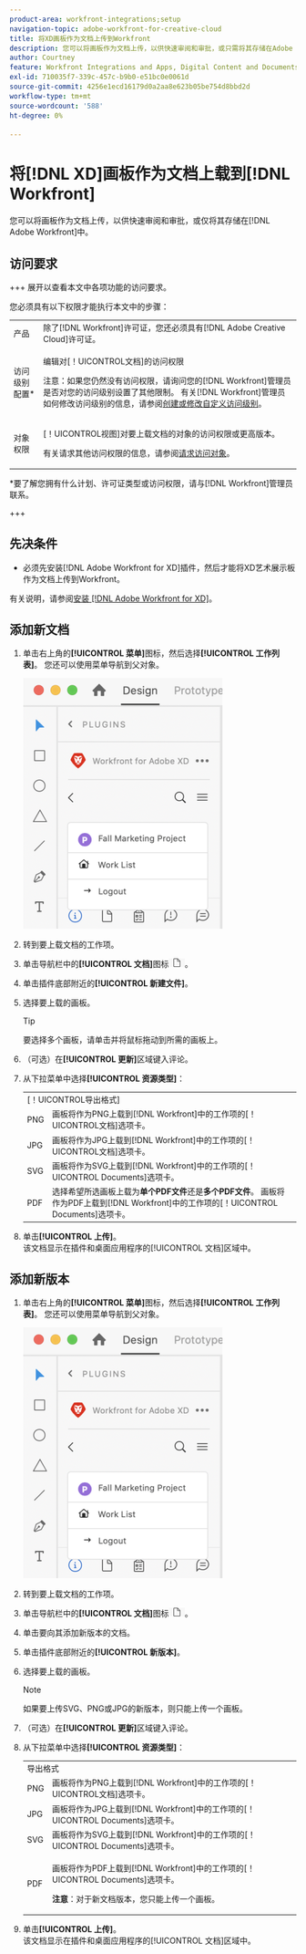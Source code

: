 ```yaml
---
product-area: workfront-integrations;setup
navigation-topic: adobe-workfront-for-creative-cloud
title: 将XD画板作为文档上传到Workfront
description: 您可以将画板作为文档上传，以供快速审阅和审批，或只需将其存储在Adobe Workfront中。
author: Courtney
feature: Workfront Integrations and Apps, Digital Content and Documents
exl-id: 710035f7-339c-457c-b9b0-e51bc0e0061d
source-git-commit: 4256e1ecd16179d0a2aa8e623b05be754d8bbd2d
workflow-type: tm+mt
source-wordcount: '588'
ht-degree: 0%

---
```



# 将[!DNL XD]画板作为文档上载到[!DNL Workfront]

您可以将画板作为文档上传，以供快速审阅和审批，或仅将其存储在[!DNL Adobe Workfront]中。

## 访问要求

+++ 展开以查看本文中各项功能的访问要求。

您必须具有以下权限才能执行本文中的步骤：

<table style="table-layout:auto"> 
 <col> 
 <col> 
 <tbody> 
  <tr> 
   <!-- <td role="rowheader">[!DNL Adobe Workfront] plan*</td> 
   <td> <p>[!UICONTROL Pro] or higher</p> </td> 
  </tr> 
  <tr data-mc-conditions=""> 
   <td role="rowheader">[!DNL Adobe Workfront] license*</td> 
   <td> <p>[!UICONTROL Work] or [!UICONTROL Plan]</p> </td> 
  </tr> 
  <tr> -->
   <td role="rowheader">产品</td> 
   <td>除了[!DNL Workfront]许可证，您还必须具有[!DNL Adobe Creative Cloud]许可证。</td> 
  </tr> 
  <tr> 
   <td role="rowheader">访问级别配置*</td> 
   <td> <p>编辑对[！UICONTROL文档]的访问权限</p> <p>注意：如果您仍然没有访问权限，请询问您的[!DNL Workfront]管理员是否对您的访问级别设置了其他限制。 有关[!DNL Workfront]管理员如何修改访问级别的信息，请参阅<a href="../../administration-and-setup/add-users/configure-and-grant-access/create-modify-access-levels.md" class="MCXref xref">创建或修改自定义访问级别</a>。</p> </td> 
  </tr> 
  <tr> 
   <td role="rowheader">对象权限</td> 
   <td> <p>[！UICONTROL视图]对要上载文档的对象的访问权限或更高版本。</p> <p>有关请求其他访问权限的信息，请参阅<a href="../../workfront-basics/grant-and-request-access-to-objects/request-access.md" class="MCXref xref">请求访问对象</a>。</p> </td> 
  </tr> 
 </tbody> 
</table>

&#42;要了解您拥有什么计划、许可证类型或访问权限，请与[!DNL Workfront]管理员联系。

+++

## 先决条件

* 必须先安装[!DNL Adobe Workfront for XD]插件，然后才能将XD艺术展示板作为文档上传到Workfront。

有关说明，请参阅[安装 [!DNL Adobe Workfront for XD]](/help/quicksilver/workfront-integrations-and-apps/adobe-workfront-for-creative-cloud/wf-adobe-xd-install.md)。

## 添加新文档

1. 单击右上角的&#x200B;**[!UICONTROL 菜单]**&#x200B;图标，然后选择&#x200B;**[!UICONTROL 工作列表]**。 您还可以使用菜单导航到父对象。

   ![](assets/menu-350x440.png)

1. 转到要上载文档的工作项。
1. 单击导航栏中的&#x200B;**[!UICONTROL 文档]**&#x200B;图标![](assets/documents.png)。

1. 单击插件底部附近的&#x200B;**[!UICONTROL 新建文件]**。
1. 选择要上载的画板。

   >[!TIP]
   >
   >要选择多个画板，请单击并将鼠标拖动到所需的画板上。
1. （可选）在&#x200B;**[!UICONTROL 更新]**&#x200B;区域键入评论。
1. 从下拉菜单中选择&#x200B;**[!UICONTROL 资源类型]**：

   <table style="table-layout:auto">
    <col>
    <col>
    <tbody>
     <tr>
      <td colspan="2" role="rowheader">[！UICONTROL导出格式]</td>
     </tr>
     <tr>
      <td role="rowheader">PNG</td>
      <td>画板将作为PNG上载到[!DNL Workfront]中的工作项的[！UICONTROL文档]选项卡。 </td>
     </tr>
     <tr>
      <td role="rowheader">JPG</td>
      <td>画板将作为JPG上载到[!DNL Workfront]中的工作项的[！UICONTROL文档]选项卡。 <br></td>
     </tr>
     <tr>
      <td role="rowheader">SVG</td>
      <td>画板将作为SVG上载到[!DNL Workfront]中的工作项的[！UICONTROL Documents]选项卡。 </td>
     </tr>
     <tr>
      <td role="rowheader">PDF</td>
      <td>选择希望所选画板上载为<strong>单个PDF文件</strong>还是<strong>多个PDF文件</strong>。 画板将作为PDF上载到[!DNL Workfront]中的工作项的[！UICONTROL Documents]选项卡。</td>
     </tr>
    </tbody>
   </table>


1. 单击&#x200B;**[!UICONTROL 上传]**。\
   该文档显示在插件和桌面应用程序的[!UICONTROL 文档]区域中。

## 添加新版本

1. 单击右上角的&#x200B;**[!UICONTROL 菜单]**&#x200B;图标，然后选择&#x200B;**[!UICONTROL 工作列表]**。 您还可以使用菜单导航到父对象。

   ![](assets/menu-350x440.png)

1. 转到要上载文档的工作项。
1. 单击导航栏中的&#x200B;**[!UICONTROL 文档]**&#x200B;图标![](assets/documents.png)。

1. 单击要向其添加新版本的文档。
1. 单击插件底部附近的&#x200B;**[!UICONTROL 新版本]**。
1. 选择要上载的画板。

   >[!NOTE]
   >
   >如果要上传SVG、PNG或JPG的新版本，则只能上传一个画板。

1. （可选）在&#x200B;**[!UICONTROL 更新]**&#x200B;区域键入评论。

1. 从下拉菜单中选择&#x200B;**[!UICONTROL 资源类型]**：

   <table style="table-layout:auto">
    <col>
    <col>
    <tbody>
     <tr>
      <td colspan="2" role="rowheader">导出格式</td>
     </tr>
     <tr>
      <td role="rowheader">PNG</td>
      <td>画板将作为PNG上载到[!DNL Workfront]中的工作项的[！UICONTROL文档]选项卡。 </td>
     </tr>
     <tr>
      <td role="rowheader">JPG</td>
      <td>画板将作为JPG上载到[!DNL Workfront]中的工作项的[！UICONTROL Documents]选项卡。 <br></td>
     </tr>
     <tr>
      <td role="rowheader">SVG</td>
      <td>画板将作为SVG上载到[!DNL Workfront]中的工作项的[！UICONTROL Documents]选项卡。 </td>
     </tr>
     <tr>
      <td role="rowheader">PDF</td>
      <td><p>画板将作为PDF上载到[!DNL Workfront]中的工作项的[！UICONTROL Documents]选项卡。</p>
      <p><strong>注意</strong>：对于新文档版本，您只能上传一个画板。</p>
      </td>
     </tr>
    </tbody>
   </table>

1. 单击&#x200B;**[!UICONTROL 上传]**。\
   该文档显示在插件和桌面应用程序的[!UICONTROL 文档]区域中。

